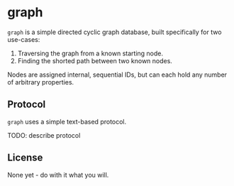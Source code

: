 graph
===

`graph` is a simple directed cyclic graph database, built specifically for two
use-cases:

1. Traversing the graph from a known starting node.
2. Finding the shorted path between two known nodes.

Nodes are assigned internal, sequential IDs, but can each hold any number of
arbitrary properties.

Protocol
---

`graph` uses a simple text-based protocol.

TODO: describe protocol

License
---

None yet - do with it what you will.
